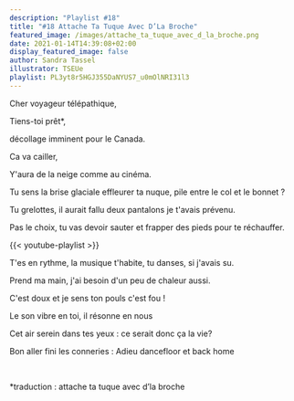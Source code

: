 ```yaml
---
description: "Playlist #18"
title: "#18 Attache Ta Tuque Avec D’La Broche"
featured_image: /images/attache_ta_tuque_avec_d_la_broche.png
date: 2021-01-14T14:39:08+02:00
display_featured_image: false
author: Sandra Tassel
illustrator: TSEUe
playlist: PL3yt8r5HGJ355DaNYUS7_u0mOlNRI31l3
---
```


Cher voyageur télépathique, 

Tiens-toi prêt\*,

décollage imminent pour le Canada.

Ca va cailler, 

Y'aura de la neige comme au cinéma.

Tu sens la brise glaciale effleurer ta nuque, pile entre le col et le bonnet ?

Tu grelottes, il aurait fallu deux pantalons je t'avais prévenu.

Pas le choix, tu vas devoir sauter et frapper des pieds pour te réchauffer.

{{< youtube-playlist >}}

T'es en rythme, la musique t'habite, tu danses, si j'avais su.

Prend ma main, j'ai besoin d'un peu de chaleur aussi.

C'est doux et je sens ton pouls c'est fou !

Le son vibre en toi, il résonne en nous

Cet air serein dans tes yeux : ce serait donc ça la vie?

Bon aller fini les conneries : Adieu dancefloor et back home

<br/>

*traduction : attache ta tuque avec d’la broche

